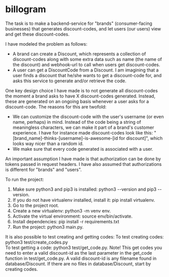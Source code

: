 # billogram
The task is to make a backend-service for "brands" (consumer-facing businesses) that generates discount-codes, and let users (our users) view and get these discount-codes.

I have modeled the problem as follows:
* A brand can create a Discount, which represents a collection of discount-codes along with some extra data such as name (the name of the discount) and webhook-url to call when users get discount-codes.
* A user can get a DiscountCode from a Discount. I am imagining that a user finds a discount that he/she wants to get a discount-code for, and asks this service to generate and/or retrieve the code.

One key design choice I have made is to not generate all discount-codes the moment a brand asks to have X discount-codes generated. Instead, these are generated on an ongoing basis whenever a user asks for a discount-code. The reasons for this are twofold:
* We can customize the discount-code with the user's username (or even name, perhaps) in mind. Instead of the code being a string of meaningless characters, we can make it part of a brand's customer experience. I have for instance made discount-codes look like this: "[brand_name]-thinks-[username]-is-awesome-[id for discount]", which looks way nicer than a random id.
* We make sure that every code generated is associated with a user.
  
An important assumption I have made is that authorization can be done by tokens passed in request headers. I have also assumed that authorizations is
different for "brands" and "users".

To run the project:
1) Make sure python3 and pip3 is installed: python3 --version and pip3 --version.
2) If you do not have virtualenv installed, install it: pip install virtualenv.
3) Go to the project root.
4) Create a new virtualenv: python3 -m venv env.
5) Activate the virtual environment: source env/bin/activate.
6) Install dependencies: pip install -r requirements.txt
7) Run the project: python3 main.py.

It is also possible to test creating and getting codes:
To test creating codes: python3 test/create_codes.py  
To test getting a code: python3 test/get_code.py. 
Note! This get codes you need to enter a valid discount-id as the last parameter in the get_code function in test/get_code.py. A valid discount-id is any filename found in database/Discount. If there are no files in database/Discount, start by creating codes.

